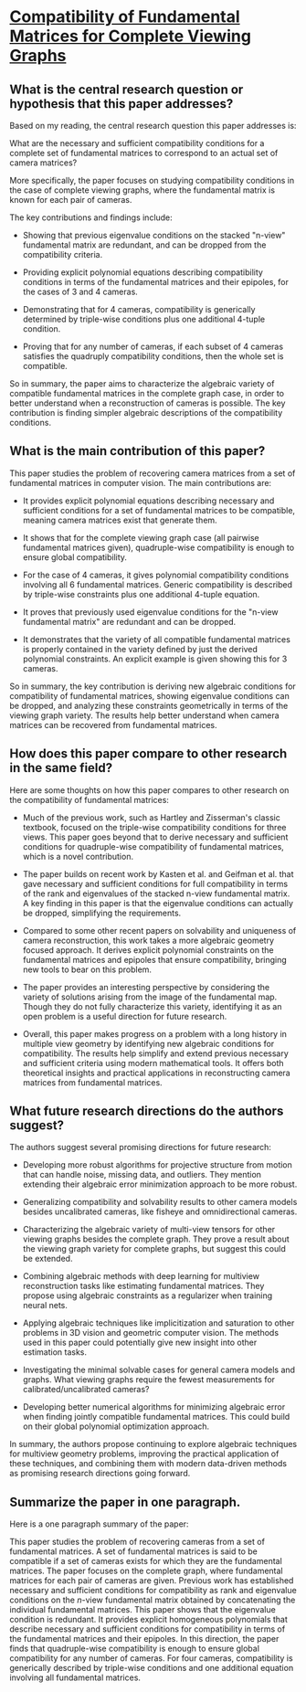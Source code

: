 # [Compatibility of Fundamental Matrices for Complete Viewing Graphs](https://arxiv.org/abs/2303.10658)

## What is the central research question or hypothesis that this paper addresses?

 Based on my reading, the central research question this paper addresses is:

What are the necessary and sufficient compatibility conditions for a complete set of fundamental matrices to correspond to an actual set of camera matrices?

More specifically, the paper focuses on studying compatibility conditions in the case of complete viewing graphs, where the fundamental matrix is known for each pair of cameras. 

The key contributions and findings include:

- Showing that previous eigenvalue conditions on the stacked "n-view" fundamental matrix are redundant, and can be dropped from the compatibility criteria.

- Providing explicit polynomial equations describing compatibility conditions in terms of the fundamental matrices and their epipoles, for the cases of 3 and 4 cameras.

- Demonstrating that for 4 cameras, compatibility is generically determined by triple-wise conditions plus one additional 4-tuple condition.

- Proving that for any number of cameras, if each subset of 4 cameras satisfies the quadruply compatibility conditions, then the whole set is compatible.

So in summary, the paper aims to characterize the algebraic variety of compatible fundamental matrices in the complete graph case, in order to better understand when a reconstruction of cameras is possible. The key contribution is finding simpler algebraic descriptions of the compatibility conditions.


## What is the main contribution of this paper?

 This paper studies the problem of recovering camera matrices from a set of fundamental matrices in computer vision. The main contributions are:

- It provides explicit polynomial equations describing necessary and sufficient conditions for a set of fundamental matrices to be compatible, meaning camera matrices exist that generate them. 

- It shows that for the complete viewing graph case (all pairwise fundamental matrices given), quadruple-wise compatibility is enough to ensure global compatibility. 

- For the case of 4 cameras, it gives polynomial compatibility conditions involving all 6 fundamental matrices. Generic compatibility is described by triple-wise constraints plus one additional 4-tuple equation.

- It proves that previously used eigenvalue conditions for the "n-view fundamental matrix" are redundant and can be dropped.

- It demonstrates that the variety of all compatible fundamental matrices is properly contained in the variety defined by just the derived polynomial constraints. An explicit example is given showing this for 3 cameras.

So in summary, the key contribution is deriving new algebraic conditions for compatibility of fundamental matrices, showing eigenvalue conditions can be dropped, and analyzing these constraints geometrically in terms of the viewing graph variety. The results help better understand when camera matrices can be recovered from fundamental matrices.


## How does this paper compare to other research in the same field?

 Here are some thoughts on how this paper compares to other research on the compatibility of fundamental matrices:

- Much of the previous work, such as Hartley and Zisserman's classic textbook, focused on the triple-wise compatibility conditions for three views. This paper goes beyond that to derive necessary and sufficient conditions for quadruple-wise compatibility of fundamental matrices, which is a novel contribution.

- The paper builds on recent work by Kasten et al. and Geifman et al. that gave necessary and sufficient conditions for full compatibility in terms of the rank and eigenvalues of the stacked n-view fundamental matrix. A key finding in this paper is that the eigenvalue conditions can actually be dropped, simplifying the requirements.

- Compared to some other recent papers on solvability and uniqueness of camera reconstruction, this work takes a more algebraic geometry focused approach. It derives explicit polynomial constraints on the fundamental matrices and epipoles that ensure compatibility, bringing new tools to bear on this problem.

- The paper provides an interesting perspective by considering the variety of solutions arising from the image of the fundamental map. Though they do not fully characterize this variety, identifying it as an open problem is a useful direction for future research. 

- Overall, this paper makes progress on a problem with a long history in multiple view geometry by identifying new algebraic conditions for compatibility. The results help simplify and extend previous necessary and sufficient criteria using modern mathematical tools. It offers both theoretical insights and practical applications in reconstructing camera matrices from fundamental matrices.


## What future research directions do the authors suggest?

 The authors suggest several promising directions for future research:

- Developing more robust algorithms for projective structure from motion that can handle noise, missing data, and outliers. They mention extending their algebraic error minimization approach to be more robust.

- Generalizing compatibility and solvability results to other camera models besides uncalibrated cameras, like fisheye and omnidirectional cameras.

- Characterizing the algebraic variety of multi-view tensors for other viewing graphs besides the complete graph. They prove a result about the viewing graph variety for complete graphs, but suggest this could be extended.

- Combining algebraic methods with deep learning for multiview reconstruction tasks like estimating fundamental matrices. They propose using algebraic constraints as a regularizer when training neural nets. 

- Applying algebraic techniques like implicitization and saturation to other problems in 3D vision and geometric computer vision. The methods used in this paper could potentially give new insight into other estimation tasks.

- Investigating the minimal solvable cases for general camera models and graphs. What viewing graphs require the fewest measurements for calibrated/uncalibrated cameras?

- Developing better numerical algorithms for minimizing algebraic error when finding jointly compatible fundamental matrices. This could build on their global polynomial optimization approach.

In summary, the authors propose continuing to explore algebraic techniques for multiview geometry problems, improving the practical application of these techniques, and combining them with modern data-driven methods as promising research directions going forward.


## Summarize the paper in one paragraph.

 Here is a one paragraph summary of the paper:

This paper studies the problem of recovering cameras from a set of fundamental matrices. A set of fundamental matrices is said to be compatible if a set of cameras exists for which they are the fundamental matrices. The paper focuses on the complete graph, where fundamental matrices for each pair of cameras are given. Previous work has established necessary and sufficient conditions for compatibility as rank and eigenvalue conditions on the $n$-view fundamental matrix obtained by concatenating the individual fundamental matrices. This paper shows that the eigenvalue condition is redundant. It provides explicit homogeneous polynomials that describe necessary and sufficient conditions for compatibility in terms of the fundamental matrices and their epipoles. In this direction, the paper finds that quadruple-wise compatibility is enough to ensure global compatibility for any number of cameras. For four cameras, compatibility is generically described by triple-wise conditions and one additional equation involving all fundamental matrices.
